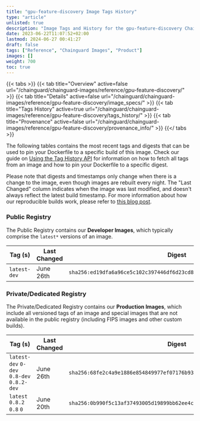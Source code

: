 ```yaml
---
title: "gpu-feature-discovery Image Tags History"
type: "article"
unlisted: true
description: "Image Tags and History for the gpu-feature-discovery Chainguard Image"
date: 2023-06-22T11:07:52+02:00
lastmod: 2024-06-27 00:41:27
draft: false
tags: ["Reference", "Chainguard Images", "Product"]
images: []
weight: 700
toc: true
---
```


{{< tabs >}}
{{< tab title="Overview" active=false url="/chainguard/chainguard-images/reference/gpu-feature-discovery/" >}}
{{< tab title="Details" active=false url="/chainguard/chainguard-images/reference/gpu-feature-discovery/image_specs/" >}}
{{< tab title="Tags History" active=true url="/chainguard/chainguard-images/reference/gpu-feature-discovery/tags_history/" >}}
{{< tab title="Provenance" active=false url="/chainguard/chainguard-images/reference/gpu-feature-discovery/provenance_info/" >}}
{{</ tabs >}}

The following tables contains the most recent tags and digests that can be used to pin your Dockerfile to a specific build of this image. Check our guide on [Using the Tag History API](/chainguard/chainguard-images/using-the-tag-history-api/) for information on how to fetch all tags from an image and how to pin your Dockerfile to a specific digest.

Please note that digests and timestamps only change when there is a change to the image, even though images are rebuilt every night. The "Last Changed" column indicates when the image was last modified, and doesn't always reflect the latest build timestamp. For more information about how our reproducible builds work, please refer to [this blog post](https://www.chainguard.dev/unchained/reproducing-chainguards-reproducible-image-builds).

### Public Registry
The Public Registry contains our **Developer Images**, which typically comprise the `latest*` versions of an image.

| Tag (s)       | Last Changed | Digest                                                                    |
|---------------|--------------|---------------------------------------------------------------------------|
|  `latest-dev` | June 26th    | `sha256:ed19dfa6a96ce5c102c397446df6d23cd8cce890e4a68359eac2af8826eaf0db` |


### Private/Dedicated Registry
The Private/Dedicated Registry contains our **Production Images**, which include all versioned tags of an image and special images that are not available in the public registry (including FIPS images and other custom builds).

| Tag (s)                                     | Last Changed | Digest                                                                    |
|---------------------------------------------|--------------|---------------------------------------------------------------------------|
|  `latest-dev` `0-dev` `0.8-dev` `0.8.2-dev` | June 26th    | `sha256:68fe2c4a9e1886e854849977ef07176b932c53c1c89563d64abdf082e4517497` |
|  `latest` `0.8.2` `0.8` `0`                 | June 20th    | `sha256:0b990f5c13af37493005d19899bb62ee4c507634763d01ec84c8d8e90ed846fa` |

